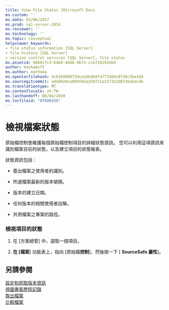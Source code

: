 ```yaml
---
title: View File Status |Microsoft Docs
ms.custom: ''
ms.date: 03/06/2017
ms.prod: sql-server-2014
ms.reviewer: ''
ms.technology: ''
ms.topic: conceptual
helpviewer_keywords:
- file status information [SQL Server]
- file history [SQL Server]
- version control services [SQL Server], file status
ms.assetid: 96601fc3-64b8-4dd8-9b73-cc6710293eb9
author: mashamsft
ms.author: mathoma
ms.openlocfilehash: 4cb1b986873dce2dbdb9fa777a9dc0f38c3ba168
ms.sourcegitcommit: ad4d92dce894592a259721a1571b1d8736abacdb
ms.translationtype: MT
ms.contentlocale: zh-TW
ms.lasthandoff: 08/04/2020
ms.locfileid: "87606438"
---
```

# <a name="view-file-status"></a>檢視檔案狀態
  原始檔控制會維護每個原始檔控制項目的詳細狀態資訊。 您可以利用這項資訊來識別檔案目前的狀態，以及建立項目的狀態報表。  
  
 狀態資訊包括：  
  
-   簽出檔案之使用者的識別。  
  
-   所選檔案最新的版本號碼。  
  
-   版本的建立日期。  
  
-   任何版本的相關使用者註解。  
  
-   共用檔案之專案的路徑。  
  
### <a name="to-view-the-status-of-an-item"></a>檢視項目的狀態  
  
1.  在 [方案總管] 中，選取一個項目。  
  
2.  **在 [檔案**] 功能表上，指向 [原始檔**控制**]，然後按一下 [ **SourceSafe 屬性**]。  
  
## <a name="see-also"></a>另請參閱  
 [設定和抓取版本資訊](../../2014/database-engine/set-and-retrieve-version-information.md)   
 [視圖專案歷程記錄](../../2014/database-engine/view-project-history.md)   
 [取出檔案](../../2014/database-engine/retrieve-files.md)   
 [比較檔案](../../2014/database-engine/compare-files.md)  
  
  
